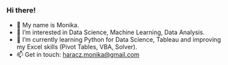 ### Hi there! 
- 👋 My name is Monika.
- 👀 I’m interested in Data Science, Machine Learning, Data Analysis.
- 🌱 I’m currently learning Python for Data Science, Tableau and improving my Excel skills (Pivot Tables, VBA, Solver).
- 📫 Get in touch: haracz.monika@gmail.com

